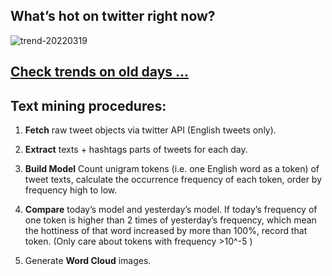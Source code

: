 ## What’s hot on twitter right now?

![trend-20220319][wordcloud]

[wordcloud]: https://raw.githubusercontent.com/xdqc/tweet-trend-everyday/master/word-cloud/trend-20220319.png?token=AF5V4P7ADR6KQBZ4CEDTNIK6AXRMU "trend-20220319"

## [Check trends on old days ...](https://github.com/xdqc/tweet-trend-everyday/tree/master/word-cloud)

## Text mining procedures:

1. **Fetch** raw tweet objects via twitter API (English tweets only).

2. **Extract** texts + hashtags parts of tweets for each day.

3. **Build Model** Count unigram tokens (i.e. one English word as a token) of tweet texts, calculate the occurrence frequency of each token, order by frequency high to low.

4. **Compare** today’s model and yesterday’s model. If today’s frequency of one token is higher than 2 times of yesterday’s frequency, which mean the hottiness of that word increased by more than 100%, record that token. (Only care about tokens with frequency >10^-5 )

5. Generate **Word Cloud** images.
